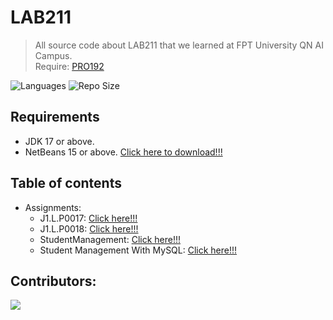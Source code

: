 # LAB211
> All source code about LAB211 that we learned at FPT University QN AI Campus.  
> Require: [PRO192](https://github.com/fptqnk17/PRO192)

![Languages](https://img.shields.io/github/languages/top/fptqnk17/LAB211?style=flat)
![Repo Size](https://img.shields.io/github/repo-size/fptqnk17/LAB211?style=flat)

## Requirements
- JDK 17 or above.
- NetBeans 15 or above. [Click here to download!!!](https://netbeans.apache.org/)

## Table of contents
- Assignments:
  - J1.L.P0017: [Click here!!!](https://github.com/fptqnk17/LAB211/blob/main/J1.L.P0017)
  - J1.L.P0018: [Click here!!!](https://github.com/fptqnk17/LAB211/blob/main/J1.L.P0018)
  - StudentManagement: [Click here!!!](https://github.com/fptqnk17/LAB211/blob/main/StudentManagement/src)
  - Student Management With MySQL: [Click here!!!](https://github.com/fptqnk17/LAB211/blob/main/Student%20Management%20With%20MySQL)
 
## Contributors:

<a href="https://github.com/fptqnk17/LAB211/graphs/contributors">
  <img src="https://contrib.rocks/image?repo=fptqnk17/LAB211" />
</a>

